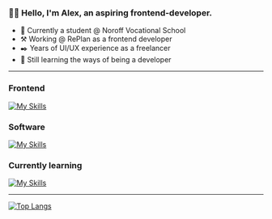 ### 👋🏼 Hello, I'm Alex, an aspiring frontend-developer.

- 📖 Currently a student @ Noroff Vocational School
- ⚒️ Working @ RePlan as a frontend developer
- ✒️ Years of UI/UX experience as a freelancer
- 🏫 Still learning the ways of being a developer

---

### Frontend
[![My Skills](https://skillicons.dev/icons?i=js,html,css,sass,ts,jest,bootstrap,git&perline=4)](https://skillicons.dev)

### Software
[![My Skills](https://skillicons.dev/icons?i=figma,ai,pr,ae,ps)](https://skillicons.dev)

### Currently learning
[![My Skills](https://skillicons.dev/icons?i=react,svelte,vue)](https://skillicons.dev)

---

[![Top Langs](https://github-readme-stats.vercel.app/api/top-langs/?username=alexdalene&layout=compact)](https://github.com/alexdalene/)
